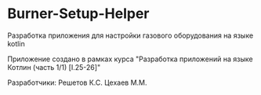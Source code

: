 # Burner-Setup-Helper
Разработка приложения для настройки газового оборудования на языке kotlin

Приложение создано в рамках курса "Разработка приложений на языке Котлин (часть 1/1) [I.25-26]"

Разработчики:
Решетов К.С.
Цехаев М.М.
